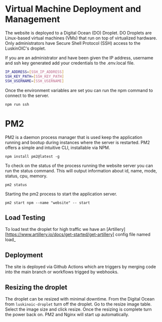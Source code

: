 # Virtual Machine Deployment and Management

The website is deployed to a Digital Ocean (DO) Droplet. DO Droplets are Linux-based virtual machines (VMs) that run on top of virtualized hardware. Only administrators have Secure Shell Protocol (SSH) access to the LuskinOIC's droplet.

If you are an administrator and have been given the IP address, username and ssh key generated add your credentials to the .env.local file.

```Bash
IP_ADDRESS=[SSH_IP_ADDRESS]
SSH_KEY_PATH=[SSH_KEY_PATH]
SSH_USERNAME=[SSH_USERNAME]
```

Once the environment variables are set you can run the npm command to connect to the server.

```
npm run ssh
```

# PM2

PM2 is a daemon process manager that is used keep the application running and bootup during instances where the server is restarted. PM2 offers a simple and intuitive CLI, installable via NPM.

```Shell
npm install pm2@latest -g
```

To check on the status of the process running the website server you can run the status command. This will output information about id, name, mode, status, cpu, memory.

```Shell
pm2 status
```

Starting the pm2 process to start the application server.

```
pm2 start npm --name "website" -- start
```

## Load Testing

To load test the droplet for high traffic we have an [Artillery][https://www.artillery.io/docs/get-started/get-artillery] config file named load\_

## Deployment

The site is deployed via Github Actions which are triggers by merging code into the main branch or workflows trigged by webhooks.

## Resizing the droplet

The droplet can be resized with minimal downtime. From the Digital Ocean from `luskinoic-droplet` turn off the droplet. Go to the resize image table. Select the image size and click resize. Once the resizing is complete turn the power back on. PM2 and Nginx will start up automatically.
